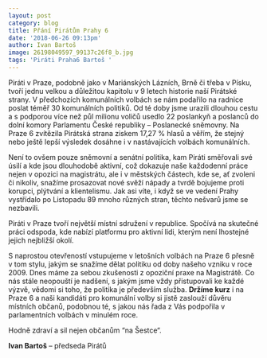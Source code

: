 ```yaml
---
layout: post
category: blog
title: Přání Pirátům Prahy 6
date: '2018-06-26 09:13pm'
author: Ivan Bartoš
image: 26198049597_99137c26f8_b.jpg
tags: 'Piráti Praha6 Bartoš '
---
```

Piráti v Praze, podobně jako v Mariánských Lázních, Brně či třeba v Písku, tvoří jednu velkou a důležitou kapitolu v 9 letech historie naší Pirátské strany. V předchozích komunálních volbách se nám podařilo na radnice poslat téměř 30 komunálních politiků. Od té doby jsme urazili dlouhou cestu a s podporou více než půl milionu voličů usedlo 22 poslankyň a poslanců do dolní komory Parlamentu České republiky – Poslanecké sněmovny. Na Praze 6 zvítězila  Pirátská strana ziskem 17,27 % hlasů a věřím, že stejný nebo ještě lepší výsledek dosáhne i v nastávajících volbách komunálních.

Není to ovšem pouze sněmovní a senátní politika, kam Piráti směřovali své úsilí a kde jsou dlouhodobě aktivní, což dokazuje naše každodenní práce nejen v opozici na magistrátu, ale i v městských částech, kde se, ať zvoleni či nikoliv, snažíme prosazovat nové svěží nápady a tvrdě bojujeme proti korupci, plýtvání a klientelismu. Jak asi víte, i když se ve vedení Prahy vystřídalo po Listopadu 89 mnoho různých stran, těchto nešvarů jsme se nezbavili.

Piráti v Praze tvoří největší místní sdružení v republice. Spočívá na skutečné práci odspoda, kde nabízí platformu pro aktivní lidi, kterým není lhostejné jejich nejbližší okolí. 

S naprostou otevřeností vstupujeme v letošních volbách na Praze 6 přesně v tom stylu, jakým se snažíme dělat politiku od doby našeho vzniku v roce 2009. Dnes máme za sebou zkušenosti z opoziční praxe na Magistrátě. Co nás stále neopouští je nadšení, s jakým jsme vždy přistupovali ke každé výzvě, vědomi si toho, že politika je především služba. **Držíme kurz** i na Praze 6 a naši kandidáti pro komunální volby si jistě zaslouží důvěru místních občanů, podobnou té, s jakou nás řada z Vás podpořila v parlamentních volbách v minulém roce.

Hodně zdraví a sil nejen občanům “na Šestce“.

**Ivan Bartoš** – předseda Pirátů
